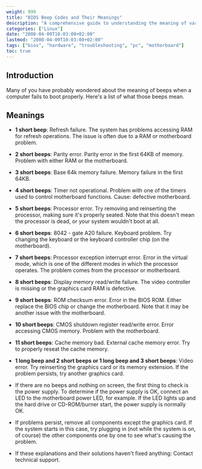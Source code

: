 ```yaml
---
weight: 999
title: "BIOS Beep Codes and Their Meanings"
description: "A comprehensive guide to understanding the meaning of various BIOS beep codes during computer startup problems."
categories: ["Linux"]
date: "2008-04-09T10:03:00+02:00"
lastmod: "2008-04-09T10:03:00+02:00"
tags: ["bios", "hardware", "troubleshooting", "pc", "motherboard"]
toc: true
---
```


## Introduction

Many of you have probably wondered about the meaning of beeps when a computer fails to boot properly. Here's a list of what those beeps mean.

## Meanings

- **1 short beep**: Refresh failure. The system has problems accessing RAM for refresh operations. The issue is often due to a RAM or motherboard problem.

- **2 short beeps**: Parity error. Parity error in the first 64KB of memory. Problem with either RAM or the motherboard.

- **3 short beeps**: Base 64k memory failure. Memory failure in the first 64KB.

- **4 short beeps**: Timer not operational. Problem with one of the timers used to control motherboard functions. Cause: defective motherboard.

- **5 short beeps**: Processor error. Try removing and reinserting the processor, making sure it's properly seated. Note that this doesn't mean the processor is dead, or your system wouldn't boot at all.

- **6 short beeps**: 8042 - gate A20 failure. Keyboard problem. Try changing the keyboard or the keyboard controller chip (on the motherboard).

- **7 short beeps**: Processor exception interrupt error. Error in the virtual mode, which is one of the different modes in which the processor operates. The problem comes from the processor or motherboard.

- **8 short beeps**: Display memory read/write failure. The video controller is missing or the graphics card RAM is defective.

- **9 short beeps**: ROM checksum error. Error in the BIOS ROM. Either replace the BIOS chip or change the motherboard. Note that it may be another issue with the motherboard.

- **10 short beeps**: CMOS shutdown register read/write error. Error accessing CMOS memory. Problem with the motherboard.

- **11 short beeps**: Cache memory bad. External cache memory error. Try to properly reseat the cache memory.

- **1 long beep and 2 short beeps or 1 long beep and 3 short beeps**: Video error. Try reinserting the graphics card or its memory extension. If the problem persists, try another graphics card.

- If there are no beeps and nothing on screen, the first thing to check is the power supply. To determine if the power supply is OK, connect an LED to the motherboard power LED, for example. If the LED lights up and the hard drive or CD-ROM/burner start, the power supply is normally OK.

- If problems persist, remove all components except the graphics card. If the system starts in this case, try plugging in (not while the system is on, of course) the other components one by one to see what's causing the problem.

- If these explanations and their solutions haven't fixed anything: Contact technical support.
